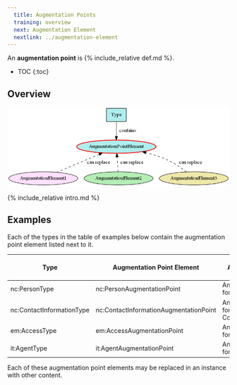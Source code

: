 ```yaml
---
  title: Augmentation Points
  training: overview
  next: Augmentation Element
  nextlink: ../augmentation-element
---
```


An **augmentation point** is {% include_relative def.md %}.

- TOC
{:toc}

## Overview

![Basic augmentation](images/aug-point-basic.png)

{% include_relative intro.md %}

## Examples

Each of the types in the table of examples below contain the augmentation point element listed next to it.

| Type | Augmentation Point Element | Definition of Augmentation Point Element |
| ---- | -------------------------- | ---------------------------------------- |
| nc:PersonType | nc:PersonAugmentationPoint | An augmentation point for PersonType |
| nc:ContactInformationType | nc:ContactInformationAugmentationPoint | An augmentation point for ContactInformationType |
| em:AccessType | em:AccessAugmentationPoint | An augmentation point for AccessType |
| it:AgentType | it:AgentAugmentationPoint | An augmentation point for AgentType |

Each of these augmentation point elements may be replaced in an instance with other content.

